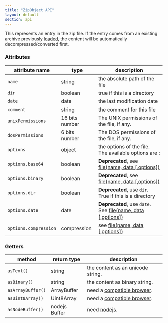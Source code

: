 ```yaml
---
title: "ZipObject API"
layout: default
section: api
---
```


This represents an entry in the zip file. If the entry comes from an existing
archive previously [loaded]({{site.baseurl}}/documentation/api_jszip/load.html), the content
will be automatically decompressed/converted first.

### Attributes

attribute name              | type        | description
----------------------------|-------------|-------------
`name`                      | string      | the absolute path of the file
`dir`                       | boolean     | true if this is a directory
`date`                      | date        | the last modification date
`comment`                   | string      | the comment for this file
`unixPermissions`           | 16 bits number | The UNIX permissions of the file, if any.
`dosPermissions`            | 6 bits number  | The DOS permissions of the file, if any.
`options`                   | object      | the options of the file. The available options are :
`options.base64`            | boolean     | **Deprecated**, see [file(name, data [,options])]({{site.baseurl}}/documentation/api_jszip/file_data.html)
`options.binary`            | boolean     | **Deprecated**, see [file(name, data [,options])]({{site.baseurl}}/documentation/api_jszip/file_data.html)
`options.dir`               | boolean     | **Deprecated**, use `dir`. True if this is a directory
`options.date`              | date        | **Deprecated**, use `date`. See [file(name, data [,options])]({{site.baseurl}}/documentation/api_jszip/file_data.html)
`options.compression`       | compression | see [file(name, data [,options])]({{site.baseurl}}/documentation/api_jszip/file_data.html)


### Getters

method            | return type   | description
------------------|---------------|-------------
`asText()`        | string        | the content as an unicode string.
`asBinary()`      | string        | the content as binary string.
`asArrayBuffer()` | ArrayBuffer   | need a [compatible browser]({{site.baseurl}}/documentation/api_jszip/support.html).
`asUint8Array()`  | Uint8Array    | need a [compatible browser]({{site.baseurl}}/documentation/api_jszip/support.html).
`asNodeBuffer()`  | nodejs Buffer | need [nodejs]({{site.baseurl}}/documentation/api_jszip/support.html).
